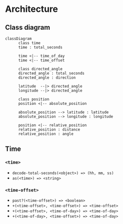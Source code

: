 # Architecture

## Class diagram

```mermaid
classDiagram
      class time
      time : total_seconds
      
      time <|-- time_of_day
      time <|-- time_offset

      class directed_angle
      directed_angle : total_seconds
      directed_angle : direction

      latitude  --|> directed_angle
      longitude --|> directed_angle

      class position
      position <|-- absolute_position

      absolute_position --> latitude : latitude
      absolute_position --> longitude : longitude

      position <|-- relative_position
      relative_position : distance
      relative_position : angle	
```

## Time

### `<time>`

- `decode-total-seconds(<object>) => (hh, mm, ss)`
- `as(<time>) => <string>`

### `<time-offset>`

- `past?(<time-offset>) => <boolean>`
- `+(<time-offset>, <time-offset>) => <time-offset>`
- `+(<time-offset>, <time-of-day>) => <time-of-day>`
- `+(<time-of-day>, <time-offset>) => <time-of-day>`